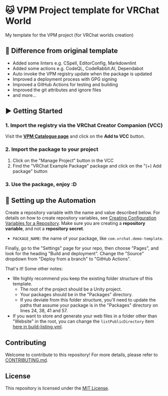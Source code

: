 # 🐱 VPM Project template for VRChat World

My template for the VPM project (for VRChat worlds creation)

## 💭 Difference from original template

- Added some linters e.g. CSpell, EditorConfig, Markdownlint
- Added some actions e.g. CodeQL, CodeRabbit.AI, Dependabot
- Auto invoke the VPM registry update when the package is updated
- Improved a deployment process with GPG signing
- Improved a GitHub Actions for testing and building
- Improved the git attributes and ignore files
- and more...

## ▶ Getting Started

### 1. Import the registry via the VRChat Creator Companion (VCC)

Visit the **[VPM Catalogue page](https://kurone-kito.github.io/vpm/)** and click on the **Add to VCC** button.

### 2. Import the package to your project

1. Click on the "Manage Project" button in the VCC
2. Find the "VRChat Example Package" package and click on the "(+) Add package" button

### 3. Use the package, enjoy :D

## 🤖 Setting up the Automation

Create a repository variable with the name and value described below.
For details on how to create repository variables, see [Creating Configuration Variables for a Repository](https://docs.github.com/en/actions/learn-github-actions/variables#creating-configuration-variables-for-a-repository).
Make sure you are creating a **repository variable**, and not a **repository secret**.

- `PACKAGE_NAME`: the name of your package, like `com.vrchat.demo-template`.

Finally, go to the "Settings" page for your repo, then choose "Pages", and look for the heading "Build and deployment". Change the "Source" dropdown from "Deploy from a branch" to "GitHub Actions".

That's it!
Some other notes:

- We highly recommend you keep the existing folder structure of this template.
  - The root of the project should be a Unity project.
  - Your packages should be in the "Packages" directory.
  - If you deviate from this folder structure, you'll need to update the paths that assume your package is in the "Packages" directory on lines 24, 38, 41 and 57.
- If you want to store and generate your web files in a folder other than "Website" in the root, you can change the `listPublicDirectory` item [here in build-listing.yml](.github/workflows/build-listing.yml#L17).

## Contributing

Welcome to contribute to this repository! For more details,
please refer to [CONTRIBUTING.md](.github/CONTRIBUTING.md).

## License

This repository is licensed under the [MIT License](LICENSE).
